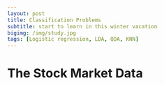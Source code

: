 ```yaml
---
layout: post
title: Classification Problems
subtitle: start to learn in this winter vacation
bigimg: /img/study.jpg
tags: [Logistic regression, LDA, QDA, KNN]
---
```


# The Stock Market Data
